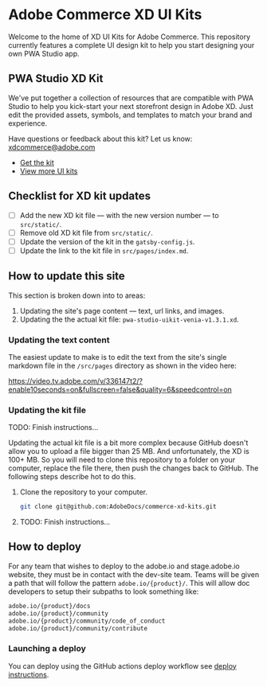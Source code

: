 # Adobe Commerce XD UI Kits

Welcome to the home of XD UI Kits for Adobe Commerce. This repository currently features a complete UI design kit to help you start designing your own PWA Studio app.

## PWA Studio XD Kit

We've put together a collection of resources that are compatible with PWA Studio to help you kick-start your next storefront design in Adobe XD. Just edit the provided assets, symbols, and templates to match your brand and experience.

Have questions or feedback about this kit? Let us know: [xdcommerce@adobe.com](mailto:xdcommerce@adobe.com)

* [Get the kit](/static/pwa-studio-uikit-venia-v1.3.1.xd)
* [View more UI kits](https://helpx.adobe.com/xd/help/access-ui-kits.html)

## Checklist for XD kit updates

* [ ] Add the new XD kit file — with the new version number — to `src/static/`.
* [ ] Remove old XD kit file from `src/static/`.
* [ ] Update the version of the kit in the `gatsby-config.js`.
* [ ] Update the link to the kit file in `src/pages/index.md`.

## How to update this site

This section is broken down into to areas:

1. Updating the site's page content — text, url links, and images.
2. Updating the the actual kit file: `pwa-studio-uikit-venia-v1.3.1.xd`.

### Updating the text content

The easiest update to make is to edit the text from the site's single markdown file in the `/src/pages` directory as shown in the video here:

https://video.tv.adobe.com/v/336147t2/?enable10seconds=on&fullscreen=false&quality=6&speedcontrol=on

### Updating the kit file

TODO: Finish instructions...

Updating the actual kit file is a bit more complex because GitHub doesn't allow you to upload a file bigger than 25 MB. And unfortunately, the XD is 100+ MB. So you will need to clone this repository to a folder on your computer, replace the file there, then push the changes back to GitHub. The following steps describe hot to do this.

1. Clone the repository to your computer.

    ```bash
    git clone git@github.com:AdobeDocs/commerce-xd-kits.git
    ```

1.  TODO: Finish instructions...

## How to deploy

For any team that wishes to deploy to the adobe.io and stage.adobe.io website, they must be in contact with the dev-site team. Teams will be given a path that will follow the pattern `adobe.io/{product}/`. This will allow doc developers to setup their subpaths to look something like:

```txt
adobe.io/{product}/docs
adobe.io/{product}/community
adobe.io/{product}/community/code_of_conduct
adobe.io/{product}/community/contribute
```

### Launching a deploy

You can deploy using the GitHub actions deploy workflow see [deploy instructions](https://github.com/adobe/gatsby-theme-aio#deploy-to-azure-storage-static-websites).

